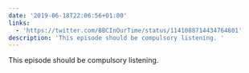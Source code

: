 ```yaml
---
date: '2019-06-18T22:06:56+01:00'
links:
  - 'https://twitter.com/BBCInOurTime/status/1141088714434764801'
description: 'This episode should be compulsory listening. '
---
```

This episode should be compulsory listening. 
